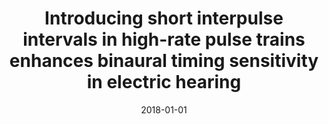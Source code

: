 ---
title: "Introducing short interpulse intervals in high-rate pulse trains enhances binaural timing sensitivity in electric hearing"
collection: publications
permalink: /publication/2018-01-01-Introducing-short-interpulse-intervals-in-high-rate-pulse-trains-enhances-binaural-timing-sensitivity-in-electric-hearing
date: 2018-01-01
venue: 'Journal of the Association for Research in Otolaryngology'
link: 'https://doi.org/10.1007/s10162-018-0659-7'
---